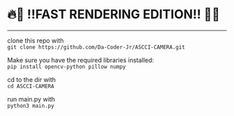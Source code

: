 # __**</br>🔥🚀 !!FAST RENDERING EDITION!! 🚀🔥</br>**__
---
clone this repo with </br>`git clone https://github.com/Da-Coder-Jr/ASCCI-CAMERA.git`</br>



Make sure you have the required libraries installed:
</br>`pip install opencv-python pillow numpy`</br>

 cd to the dir with </br>`cd ASCCI-CAMERA`</br>

run main.py with </br>`python3 main.py`</br>





